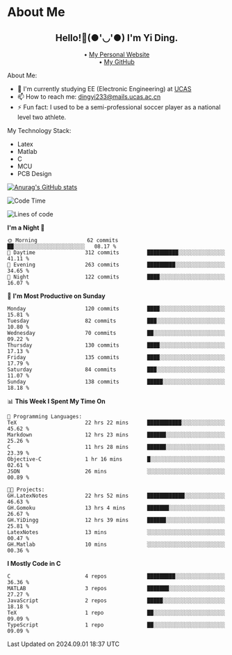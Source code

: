 # About Me

<h2 style="text-align:center;"> Hello!👋(●'◡'●) I'm Yi Ding.</h2>

<div style="text-align:center;">
  • <a href="https://yidingg.github.io/YiDingg">My Personal Website</a><br>
  • <a href="https://github.com/YiDingg">My GitHub</a>
</div>

About Me:
- 🔭 I'm currently studying EE (Electronic Engineering) at [UCAS](https://www.ucas.ac.cn/)
- 📫 How to reach me: dingyi233@mails.ucas.ac.cn
- ⚡ Fun fact: I used to be a semi-professional soccer player as a national level two athlete.

My Technology Stack:
- Latex
- Matlab
- C
- MCU
- PCB Design

[![Anurag's GitHub stats](https://github-readme-stats.vercel.app/api?username=YiDingg)](https://github.com/anuraghazra/github-readme-stats)

<!--START_SECTION:waka-->
![Code Time](http://img.shields.io/badge/Code%20Time-360%20hrs%2011%20mins-blue)

![Lines of code](https://img.shields.io/badge/From%20Hello%20World%20I%27ve%20Written-564.4%20thousand%20lines%20of%20code-blue)

**I'm a Night 🦉** 

```text
🌞 Morning                62 commits          ██░░░░░░░░░░░░░░░░░░░░░░░   08.17 % 
🌆 Daytime                312 commits         ██████████░░░░░░░░░░░░░░░   41.11 % 
🌃 Evening                263 commits         █████████░░░░░░░░░░░░░░░░   34.65 % 
🌙 Night                  122 commits         ████░░░░░░░░░░░░░░░░░░░░░   16.07 % 
```
📅 **I'm Most Productive on Sunday** 

```text
Monday                   120 commits         ████░░░░░░░░░░░░░░░░░░░░░   15.81 % 
Tuesday                  82 commits          ███░░░░░░░░░░░░░░░░░░░░░░   10.80 % 
Wednesday                70 commits          ██░░░░░░░░░░░░░░░░░░░░░░░   09.22 % 
Thursday                 130 commits         ████░░░░░░░░░░░░░░░░░░░░░   17.13 % 
Friday                   135 commits         ████░░░░░░░░░░░░░░░░░░░░░   17.79 % 
Saturday                 84 commits          ███░░░░░░░░░░░░░░░░░░░░░░   11.07 % 
Sunday                   138 commits         █████░░░░░░░░░░░░░░░░░░░░   18.18 % 
```


📊 **This Week I Spent My Time On** 

```text
💬 Programming Languages: 
TeX                      22 hrs 22 mins      ███████████░░░░░░░░░░░░░░   45.62 % 
Markdown                 12 hrs 23 mins      ██████░░░░░░░░░░░░░░░░░░░   25.26 % 
C                        11 hrs 28 mins      ██████░░░░░░░░░░░░░░░░░░░   23.39 % 
Objective-C              1 hr 16 mins        █░░░░░░░░░░░░░░░░░░░░░░░░   02.61 % 
JSON                     26 mins             ░░░░░░░░░░░░░░░░░░░░░░░░░   00.89 % 

🐱‍💻 Projects: 
GH.LatexNotes            22 hrs 52 mins      ████████████░░░░░░░░░░░░░   46.63 % 
GH.Gomoku                13 hrs 4 mins       ███████░░░░░░░░░░░░░░░░░░   26.67 % 
GH.YiDingg               12 hrs 39 mins      ██████░░░░░░░░░░░░░░░░░░░   25.81 % 
LatexNotes               13 mins             ░░░░░░░░░░░░░░░░░░░░░░░░░   00.47 % 
GH.Matlab                10 mins             ░░░░░░░░░░░░░░░░░░░░░░░░░   00.36 % 
```

**I Mostly Code in C** 

```text
C                        4 repos             █████████░░░░░░░░░░░░░░░░   36.36 % 
MATLAB                   3 repos             ███████░░░░░░░░░░░░░░░░░░   27.27 % 
JavaScript               2 repos             █████░░░░░░░░░░░░░░░░░░░░   18.18 % 
TeX                      1 repo              ██░░░░░░░░░░░░░░░░░░░░░░░   09.09 % 
TypeScript               1 repo              ██░░░░░░░░░░░░░░░░░░░░░░░   09.09 % 
```




 Last Updated on 2024.09.01 18:37 UTC
<!--END_SECTION:waka-->
